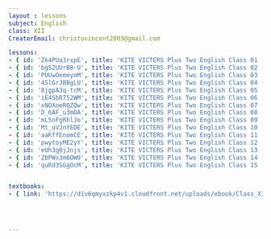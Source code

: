 ```yaml
--- 
layout : lessons 
subject: English
class: XII
CreaterEmail: christovincent2003@gmail.com

lessons:
- { id: 'Zk4PUa3rxpE', title: 'KITE VICTERS Plus Two English Class 01 (First Bell-ഫസ്റ്റ് ബെല്‍)' }
- { id: 'bgS2UUrB8-U', title: 'KITE VICTERS Plus Two English Class 02 (First Bell-ഫസ്റ്റ് ബെല്‍)' }
- { id: 'PUUwOemeynM', title: 'KITE VICTERS Plus Two English Class 03 (First Bell-ഫസ്റ്റ് ബെല്‍)' }
- { id: '4SlGrJBBgLU', title: 'KITE VICTERS Plus Two English Class 04 (First Bell-ഫസ്റ്റ് ബെല്‍)' }
- { id: '8jgpA3q-tcM', title: 'KITE VICTERS Plus Two English Class 05 (First Bell-ഫസ്റ്റ് ബെല്‍)' }
- { id: 'iE4SbR752WM', title: 'KITE VICTERS Plus Two English Class 06 (First Bell-ഫസ്റ്റ് ബെല്‍)' }
- { id: 'xNOXoeRQZQw', title: 'KITE VICTERS Plus Two English Class 07 (First Bell-ഫസ്റ്റ് ബെല്‍)' }
- { id: 'D_6AF_u3mDA', title: 'KITE VICTERS Plus Two English Class 08 (First Bell-ഫസ്റ്റ് ബെല്‍)' }
- { id: 'mL5nFgRhlJo', title: 'KITE VICTERS Plus Two English Class 09 (First Bell-ഫസ്റ്റ് ബെല്‍)' }
- { id: 'Mt_uVJnYEDE', title: 'KITE VICTERS Plus Two English Class 10 (First Bell-ഫസ്റ്റ് ബെല്‍)' }
- { id: 'aaKffEnomCE', title: 'KITE VICTERS Plus Two English Class 11 (First Bell-ഫസ്റ്റ് ബെല്‍)' }
- { id: 'pwytoyME2yY', title: 'KITE VICTERS Plus Two English Class 12 (First Bell-ഫസ്റ്റ് ബെല്‍)' }
- { id: 'eUh3g0jJnjs', title: 'KITE VICTERS Plus Two English Class 13 (First Bell-ഫസ്റ്റ് ബെല്‍)' }
- { id: 'ZbPWs3m6OW0', title: 'KITE VICTERS Plus Two English Class 14 (First Bell-ഫസ്റ്റ് ബെല്‍)' }
- { id: 'quRd3SGgOcM', title: 'KITE VICTERS Plus Two English Class 15 (First Bell-ഫസ്റ്റ് ബെല്‍)' }


textbooks:
- { link: 'https://d1v6qmyxzkp4v1.cloudfront.net/uploads/ebook/Class_XII/EnglishPart1/EnglishPart1.pdf', title: 'English' , medium: 'English' }




--- 
```

